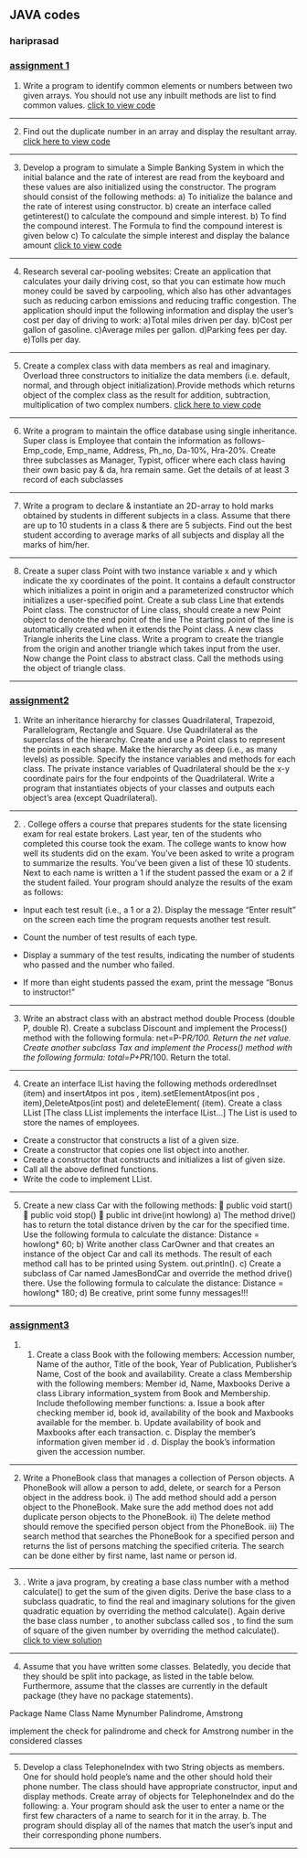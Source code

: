 ## JAVA codes 
### hariprasad

### [assignment 1](https://github.com/KKHP/java_codes/tree/main/HARI-DA/da1)
1) Write a program to identify common elements or numbers between two given
arrays. You should not use any inbuilt methods are list to find common values.
[click to view code](https://github.com/KKHP/java_codes/blob/main/HARI-DA/da1/commonArrayElements.java)
---
2) Find out the duplicate number in an array and display the resultant array.
[click here to view code](https://github.com/KKHP/java_codes/blob/main/HARI-DA/da1/duplicateInArray.java)
---
3) Develop a program to simulate a Simple Banking System in which the initial
balance and the rate of interest are read from the keyboard and these values are
also initialized using the constructor. The program should consist of the following
methods:
a) To initialize the balance and the rate of interest using constructor.
b) create an interface called getinterest() to calculate the compound and simple
interest.
b) To find the compound interest. The Formula to find the compound interest is given
below
c) To calculate the simple interest and display the balance amount
[click to view code](https://github.com/KKHP/java_codes/blob/main/HARI-DA/da1/bankApplication.java)
---

4) Research several car-pooling websites: 
Create an application that calculates your daily driving cost, so that you can estimate
how much money could be saved by carpooling, which also has other advantages such
as reducing carbon emissions and reducing traffic congestion. The application should
input the following information and display the user’s cost per day of driving to work:
a)Total miles driven per day.
b)Cost per gallon of gasoline.
c)Average miles per gallon.
d)Parking fees per day.
e)Tolls per day.

---

5. Create a complex class with data members as real and imaginary. Overload three
constructors to initialize the data members (i.e. default, normal, and through object
initialization).Provide methods which returns object of the complex class as the result
for addition, subtraction, multiplication of two complex numbers.
[click here to view code](https://github.com/KKHP/java_codes/blob/main/HARI-DA/da1/complexClass.java)
---

6. Write a program to maintain the office database using single inheritance. Super
class is Employee that contain the information as follows- Emp_code, Emp_name,
Address, Ph_no, Da-10%, Hra-20%. Create three subclasses as Manager, Typist,
officer where each class having their own basic pay & da, hra remain same. Get the
details of at least 3 record of each subclasses

---

7. Write a program to declare & instantiate an 2D-array to hold marks obtained by
students in different subjects in a class. Assume that there are up to 10 students in a
class & there are 5 subjects. Find out the best student according to average marks of
all subjects and display all the marks of him/her.

---

8. Create a super class Point with two instance variable x and y which indicate the xy coordinates of the point. It contains a default constructor which initializes a point
in origin and a parameterized constructor which initializes a user-specified point.
Create a sub class Line that extends Point class. The constructor of Line class,
should create a new Point object to denote the end point of the line The starting
point of the line is automatically created when it extends the Point class.
A new class Triangle inherits the Line class.
Write a program to create the triangle from the origin and another triangle which
takes input from the user. Now change the Point class to abstract class. Call the
methods using the object of triangle class.

---

### [assignment2](https://github.com/KKHP/java_codes/blob/main/HARI-DA/da2/VL2020210504667_AST02.pdf)

1) Write an inheritance hierarchy for classes Quadrilateral, Trapezoid, Parallelogram,
Rectangle and Square. Use Quadrilateral as the superclass of the hierarchy. Create and
use a Point class to represent the points in each shape. Make the hierarchy as deep
(i.e., as many levels) as possible. Specify the instance variables and methods for each
class. The private instance variables of Quadrilateral should be the x-y coordinate
pairs for the four endpoints of the Quadrilateral. Write a program that instantiates
objects of your classes and outputs each object’s area (except Quadrilateral). 

---

2) . College offers a course that prepares students for the state licensing exam for real
estate brokers. Last year, ten of the students who completed this course took the
exam. The college wants to know how well its students did on the exam. You’ve been
asked to write a program to summarize the results. You’ve been given a list of these
10 students. Next to each name is written a 1 if the student passed the exam or a 2 if
the student failed. Your program should analyze the results of the exam as follows:
* Input each test result (i.e., a 1 or a 2). Display the message “Enter result” on the
screen each time the program requests another test result. 

* Count the number of test results of each type.

* Display a summary of the test results, indicating the number of students who passed
and the number who failed.

* If more than eight students passed the exam, print the message “Bonus to
instructor!”

---

3) Write an abstract class with an abstract method double Process (double P, double R).
Create a subclass Discount and implement the Process() method with the following formula:
net=P-P*R/100. Return the net value. Create another subclass Tax and implement the
Process() method with the following formula: total=P+P*R/100. Return the total. 

---

4) Create an interface IList having the following methods orderedInset (item) and
insertAtpos int pos , item).setElementAtpos(int pos , item),DeleteAtpos(int post) and
deleteElement( (item).
Create a class LList [The class LList implements the interface IList...]
The List is used to store the names of employees.
* Create a constructor that constructs a list of a given size.
* Create a constructor that copies one list object into another.
* Create a constructor that constructs and initializes a list of given size.
* Call all the above defined functions.
* Write the code to implement LList. 

---

5)  Create a new class Car with the following methods:
 public void start()
 public void stop()
 public int drive(int howlong)
a) The method drive() has to return the total distance driven by the car for
the specified time. Use the following formula to calculate the distance:
Distance = howlong* 60;
b) Write another class CarOwner and that creates an instance of the
object Car and call its methods. The result of each method call has to
be printed using System. out.println().
c) Create a subclass of Car named JamesBondCar and override the method
drive() there. Use the following formula to calculate the distance:
Distance = howlong* 180;
d) Be creative, print some funny messages!!!

---


### [assignment3](https://github.com/KKHP/java_codes/blob/main/HARI-DA/da3/VL2020210504667_AST03.pdf)

1) 1. Create a class Book with the following members:
Accession number, Name of the author, Title of the book, Year of Publication,
Publisher’s Name, Cost of the book and availability.
Create a class Membership with the following members:
Member id, Name, Maxbooks
Derive a class Library information_system from Book and Membership.
Include thefollowing member functions:
 a. Issue a book after checking member id, book id, availability of the book
 and Maxbooks available for the member.
 b. Update availability of book and Maxbooks after each transaction.
 c. Display the member’s information given member id .
 d. Display the book’s information given the accession number. 

---

2) Write a PhoneBook class that manages a collection of Person objects. A
PhoneBook will allow a person to add, delete, or search for a Person object in
the address book.
i) The add method should add a person object to the PhoneBook. Make sure
the add method does not add duplicate person objects to the PhoneBook.
ii) The delete method should remove the specified person object from the
PhoneBook.
iii) The search method that searches the PhoneBook for a specified person and
returns the list of persons matching the specified criteria. The search can be
done either by first name, last name or person id. 

---

3) . Write a java program, by creating a base class number with a method calculate() to
get the sum of the given digits. Derive the base class to a subclass quadratic, to find
the real and imaginary solutions for the given quadratic equation by overriding the
method calculate(). Again derive the base class number , to another subclass called
sos , to find the sum of square of the given number by overriding the method
calculate(). [click to view solution](https://github.com/KKHP/java_codes/blob/main/HARI-DA/da3/calculateOveride.java)

---

4)  Assume that you have written some classes. Belatedly, you decide that they should
be split into package, as listed in the table below. Furthermore, assume that the
classes are currently in the default package (they have no package statements).

Package   Name Class Name
Mynumber Palindrome, Amstrong

implement the check for palindrome and check for Amstrong number in the considered classes

---

5)  Develop a class TelephoneIndex with two String objects as members. One for
should hold people’s name and the other should hold their phone number. The
class should have appropriate constructor, input and display methods. Create array
of objects for TelephoneIndex and do the following:
a. Your program should ask the user to enter a name or the first few
characters of a name to search for it in the array.
b. The program should display all of the names that match the user’s
input and their corresponding phone numbers.

---

